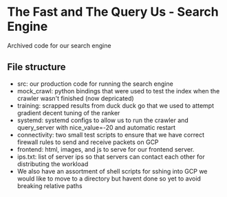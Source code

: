 # The Fast and The Query Us - Search Engine
Archived code for our search engine
## File structure
- src: our production code for running the search engine
- mock_crawl: python bindings that were used to test the index when the crawler wasn't finished (now depricated)
- training: scrapped results from duck duck go that we used to attempt gradient decent tuning of the ranker
- systemd: systemd configs to allow us to run the crawler and query_server with nice_value=-20 and automatic restart
- connectivity: two small test scripts to ensure that we have correct firewall rules to send and receive packets on GCP
- frontend: html, images, and js to serve for our frontend server.
- ips.txt: list of server ips so that servers can contact each other for distributing the workload
- We also have an assortment of shell scripts for sshing into GCP we would like to move to a directory but havent done so yet to avoid breaking relative paths
